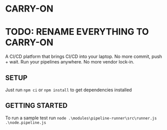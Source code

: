 # CARRY-ON
# TODO: RENAME EVERYTHING TO CARRY-ON
A CI/CD platform that brings CI/CD into your laptop. No more commit, push + wait. Run your pipelines
anywhere. No more vendor lock-in.

## SETUP

Just run `npm ci` or `npm install` to get dependencies installed

## GETTING STARTED

To run a sample test run `node .\modules\pipeline-runner\src\runner.js .\node.pipeline.js`
